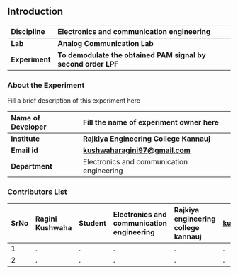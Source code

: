 ## Introduction


<b>Discipline | <b> Electronics and communication engineering
:--|:--|
<b> Lab | <b> Analog Communication Lab
<b> Experiment|     <b> To demodulate the obtained PAM signal by second order LPF

### About the Experiment 

Fill a brief description of this experiment here

<b>Name of Developer | <b> Fill the name of experiment owner here 
:--|:--|
<b> Institute | <b> Rajkiya Engineering College Kannauj 
<b> Email id|     <b>  kushwaharagini97@gmail.com
<b> Department |  Electronics and communication engineering

### Contributors List

SrNo | Ragini Kushwaha |  Student | Electronics and communication engineering | Rajkiya engineering college kannauj | kushwaharagini97@gmail.com
:--|:--|:--|:--|:--|:--|
1 | . | . | . | . | .
2 | . | . | . | . | .
